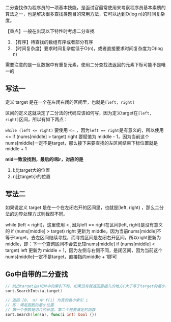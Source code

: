 二分查找作为程序员的一项基本技能，是面试官最常使用来考察程序员基本素质的算法之一，也是解决很多查找类题目的常用方法，它可以达到O(log n)的时间复杂度。

【重点】一般在出现以下特性时考虑二分查找

1. 【有序】待查找的数组有序或者部分有序
2. 【时间复杂度】要求时间复杂度低于O(n)，或者直接要求时间复杂度为O(log n)

需要注意的是一旦数据中有重复元素，使用二分查找法返回的元素下标可能不是唯一的

## 写法一
定义 target 是在一个在左闭右闭的区间里，也就是`[left, right]`

区间的定义这就决定了二分法的代码应该如何写，因为定义target在`[left, right]`区间，所以有如下两点：

`while (left <= right)` 要使用 <= ，因为`left == right`是有意义的，所以使用 <=
if (nums[middle] > target) right 要赋值为 middle - 1，因为当前这个nums[middle]一定不是target，那么接下来要查找的左区间结束下标位置就是 middle + 1

**mid一致没找到，最后的l和r，对应的是**
1. l:比target大的位置
2. r:比target小的位置

## 写法二

如果说定义 target 是在一个在左闭右开的区间里，也就是[left, right) ，那么二分法的边界处理方式则截然不同。

while (left < right)，这里使用 < ,因为left == right在区间[left, right)是没有意义的
if (nums[middle] > target) right 更新为 middle，因为当前nums[middle]不等于target，去左区间继续寻找，而寻找区间是左闭右开区间，所以right更新为middle，即：下一个查询区间不会去比较nums[middle]
if (nums[middle] < target) left 更新为 middle + 1，因为左侧与右侧不同，是闭区间，因为当前这个nums[middle]一定不是target，直接指向middle + 1即可

## Go中自带的二分查找

```go
// 找出target在a切片中的索引下标，如果没有就返回要插入的地方(大于等于target的最小索引)
sort.SearchInts(a,target)

// 返回 [0， n) 中 f(i) 为真的最小索引 i
// 即：满足函数的最小位置
// 第一个参数是切片的长度，第二个是要满足的函数
sort.Search(len(a), func(i int) bool {})
```
